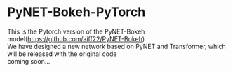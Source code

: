 # PyNET-Bokeh-PyTorch  
This is the Pytorch version of the PyNET-Bokeh model(https://github.com/aiff22/PyNET-Bokeh)    
We have designed a new network based on PyNET and Transformer, which will be released with the original code    
coming soon...
